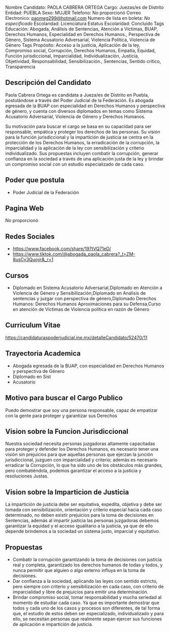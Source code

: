 Nombre Candidato: PAOLA CABRERA ORTEGA
Cargo: Juezas/es de Distrito
Entidad: PUEBLA
Sexo: MUJER
Telefono: No proporcionó
Correo Electronico: paomeg299@hotmail.com
Numero de lista en boleta: *No especificado*
Escolaridad: Licenciatura
Estatus Escolaridad: Concluido
Tags Educación: Abogada, Análisis de Sentencias, Atención a Víctimas, BUAP, Derechos Humanos, Especialidad en Derechos Humanos., Perspectiva de Género, Sistema Acusatorio Adversarial, Violencia Política, Violencia de Género
Tags Propósito: Acceso a la justicia, Aplicación de la ley, Compromiso social, Corrupción, Derechos Humanos, Empatía, Equidad, Función jurisdiccional, Imparcialidad, Individualización, Justicia, Objetividad, Responsabilidad, Sensibilización., Sentencias, Sentido crítico, Transparencia


## Descripción del Candidato 

Paola Cabrera Ortega es candidata a Jueza/es de Distrito en Puebla, postulándose a través del Poder Judicial de la Federación. Es abogada egresada de la BUAP con especialidad en Derechos Humanos y perspectiva de género, y cuenta con diversos diplomados en temas como Sistema Acusatorio Adversarial, Violencia de Género y Derechos Humanos.

Su motivación para buscar el cargo se basa en su capacidad para ser responsable, empática y proteger los derechos de las personas. Su visión para la función jurisdiccional y la impartición de justicia se centra en la protección de los Derechos Humanos, la erradicación de la corrupción, la imparcialidad y la aplicación de la ley con sensibilización y criterio individualizado. Sus propuestas incluyen combatir la corrupción, generar confianza en la sociedad a través de una aplicación justa de la ley y brindar un compromiso social con un estudio especializado de cada caso.


## Poder que postula

- Poder Judicial de la Federación


## Pagina Web

No proporcionó


## Redes Sociales

- https://www.facebook.com/share/197tVQ71eD/
- https://www.tiktok.com/@abogada_paola_cabrera?_t=ZM-8usCy3Quoyr&_r=1


## Cursos

- Diplomado en Sistema Acusatorio Adversarial,Diplomado en Atención a Violencia de Género y Sensibilización,Diplomado en Análisis de sentencias y juzgar con perspectiva de género,Diplomado Derechos Humanos: Derechos Humanos Aproximaciones para su Defensa,Curso en atención de Victimas de Violencia política en razón de Género


## Curriculum Vitae

https://candidaturaspoderjudicial.ine.mx/detalleCandidato/52470/11


## Trayectoria Academica

- Abogada egresada de la BUAP, con especialidad en Derechos Humanos y perspectiva de Género
- Diplomado en Sist
- Acusatorio


## Motivo para buscar el Cargo Publico

Puedo demostrar que soy una persona responsable, capaz de empatizar con la gente para proteger y garantizar sus Derechos


## Vision sobre la Funcion Jurisdiccional

Nuestra sociedad necesita personas juzgadoras altamente capacitadas para proteger y defender los Derechos Humanos, es necesario tener una visión sin prejuicios para que aquellas personas que ejerzan la junción jurisdiccional, juzguen con imparcialidad y criterio; además es necesario erradicar la Corrupción, lo que ha sido uno de los obstáculos más grandes, pero combatiéndola, podemos garantizar el acceso a la justicia y resoluciones Justas.


## Vision sobre la Imparticion de Justicia

La impartición de justicia debe ser equitativa, expedita, objetiva y debe ser tomada con sensibilización, orientación y criterio especial hacia cada caso determinado, no deben existir prejuicios para la toma de decisiones en Sentencias, además al impartir justicia las personas juzgadoras debemos garantizar la equidad y el acceso igualitario a la justicia, ya que de ello depende brindemos a la sociedad un sistema justo, imparcial y equitativo.


## Propuestas

- Combatir la corrupción garantizando la toma de decisiones con justicia real y completa, garantizado los derechos humanos de todas y todos, y nunca permitir que alguien o algo externo influya en la toma de decisiones.
- Dar confianza a la sociedad, aplicando las leyes con sentido estricto, pero siempre con criterio y sensibilización en cada caso, con criterio de imparcialidad y libre de prejuicios para emitir una determinación.
- Brindar compromiso social, tomar responsabilidad y mucha seriedad al momento de estudiar cada caso. Ya que es importante demostrar que todos y cada uno de los casos y procesos son diferentes, de tal forma que, el estudio de estos deben ser especializado, individualizado y para ello, se necesitan personas que realmente sepan ejercer sus funciones de aplicación e impartición de justicia.

